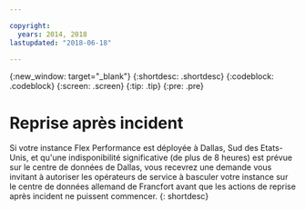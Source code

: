 ```yaml
---

copyright:
  years: 2014, 2018
lastupdated: "2018-06-18"

---
```


<!-- Attribute definitions --> 
{:new_window: target="_blank"}
{:shortdesc: .shortdesc}
{:codeblock: .codeblock}
{:screen: .screen}
{:tip: .tip}
{:pre: .pre}

# Reprise après incident

Si votre instance Flex Performance est déployée à Dallas, Sud des Etats-Unis, et qu'une indisponibilité significative (de plus de 8 heures) est prévue sur le centre de données de Dallas, vous recevrez une demande vous invitant à autoriser les opérateurs de service à basculer votre instance sur le centre de données allemand de Francfort avant que les actions de reprise après incident ne puissent commencer.
{: shortdesc}
